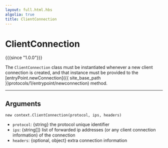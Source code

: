 ```yaml
---
layout: full.html.hbs
algolia: true
title: ClientConnection
---
```


# ClientConnection

{{{since "1.0.0"}}}

The `ClientConnection` class must be instantiated whenever a new client connection is created, and that instance must be provided to the [entryPoint.newConnection]({{ site_base_path }}protocols/1/entrypoint/newconnection) method.

---

## Arguments

`new context.ClientConnection(protocol, ips, headers)`

* `protocol`: {string} the protocol unique identifier
* `ips`: {string[]} list of forwarded ip addresses (or any client connection information) of the connection
* `headers`: {optional, object} extra connection information
